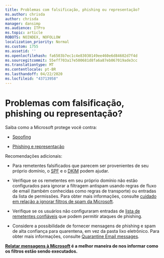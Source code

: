 ```yaml
---
title: Problemas com falsificação, phishing ou representação?
ms.author: chrisda
author: chrisda
manager: dansimp
ms.audience: ITPro
ms.topic: article
ROBOTS: NOINDEX, NOFOLLOW
localization_priority: Normal
ms.custom: 1755
ms.assetid: ''
ms.openlocfilehash: fa6503b7ec1c4e83030149ee460e6d84602d7f4d
ms.sourcegitcommit: 55eff703a17e500681d8fa6a87eb067019ade3cc
ms.translationtype: MT
ms.contentlocale: pt-BR
ms.lasthandoff: 04/22/2020
ms.locfileid: "43713958"
---
```

# <a name="issues-with-spoofing-phishing-or-impersonation"></a>Problemas com falsificação, phishing ou representação?

Saiba como a Microsoft protege você contra:

- [Spoofing](https://docs.microsoft.com/office365/securitycompliance/anti-spoofing-protection)

- [Phishing e representação](https://docs.microsoft.com/office365/securitycompliance/atp-anti-phishing)

Recomendações adicionais:

- Para remetentes falsificados que parecem ser provenientes de seu próprio domínio, o [SPF](https://docs.microsoft.com/office365/securitycompliance/set-up-spf-in-office-365-to-help-prevent-spoofing) e o [DKIM](https://docs.microsoft.com/office365/securitycompliance/use-dkim-to-validate-outbound-email) podem ajudar.

- Verifique se os remetentes em seu próprio domínio não estão configurados para ignorar a filtragem antispam usando regras de fluxo de email (também conhecidas como regras de transporte) ou entradas da lista de permissões. Para obter mais informações, consulte [cuidado em relação a ignorar filtros de spam da Microsoft](https://docs.microsoft.com/exchange/troubleshoot/antispam/cautions-against-bypassing-spam-filters).

- Verifique se os usuários não configuraram entradas de [lista de remetentes confiáveis](https://support.office.com/article/BE1BAEA0-BEAB-4A30-B968-9004332336CE) que podem permitir ataques de phishing.

- Considere a possibilidade de fornecer mensagens de phishing e spam de alta confiança para quarentena, em vez da pasta lixo eletrônico. Para obter mais informações, consulte [Quarantine Email messages](https://docs.microsoft.com/office365/securitycompliance/quarantine-email-messages).

**[Relatar mensagens à Microsoft](https://support.office.com/article/b5caa9f1-cdf3-4443-af8c-ff724ea719d2) é a melhor maneira de nos informar como os filtros estão sendo executados.**
